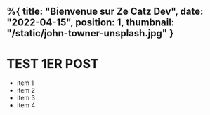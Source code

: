 %{
    title: "Bienvenue sur Ze Catz Dev",
    date: "2022-04-15",
    position: 1,
    thumbnail: "/static/john-towner-unsplash.jpg"
}
---
# TEST 1ER POST
- item 1
- item 2
- item 3
- item 4